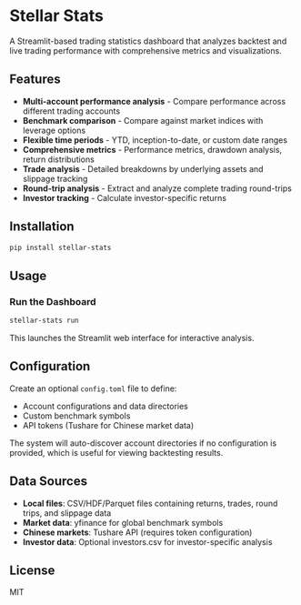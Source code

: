 # Stellar Stats

A Streamlit-based trading statistics dashboard that analyzes backtest and live trading performance with comprehensive metrics and visualizations.

## Features

- **Multi-account performance analysis** - Compare performance across different trading accounts
- **Benchmark comparison** - Compare against market indices with leverage options
- **Flexible time periods** - YTD, inception-to-date, or custom date ranges
- **Comprehensive metrics** - Performance metrics, drawdown analysis, return distributions
- **Trade analysis** - Detailed breakdowns by underlying assets and slippage tracking
- **Round-trip analysis** - Extract and analyze complete trading round-trips
- **Investor tracking** - Calculate investor-specific returns

## Installation

```bash
pip install stellar-stats
```


## Usage

### Run the Dashboard

```bash
stellar-stats run
```

This launches the Streamlit web interface for interactive analysis.


## Configuration

Create an optional `config.toml` file to define:

- Account configurations and data directories
- Custom benchmark symbols
- API tokens (Tushare for Chinese market data)

The system will auto-discover account directories if no configuration is provided, which is useful for viewing backtesting results.

## Data Sources

- **Local files**: CSV/HDF/Parquet files containing returns, trades, round trips, and slippage data
- **Market data**: yfinance for global benchmark symbols
- **Chinese markets**: Tushare API (requires token configuration)
- **Investor data**: Optional investors.csv for investor-specific analysis


## License

MIT

